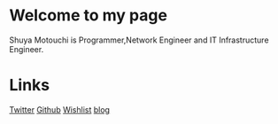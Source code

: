 # Welcome to my page
Shuya Motouchi is Programmer,Network Engineer and IT Infrastructure Engineer.
# Links
[Twitter](https://twitter.com/nwiizo)
[Github](https://github.com/nwiizo)
[Wishlist](https://www.amazon.co.jp/registry/wishlist/1R5ZE9A1TGDZJ)
[blog](http://syu-m-5151.hatenablog.com/)
